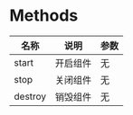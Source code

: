 # Methods

| 名称               | 说明             |参数     |
|-------------------|-------------------------------------|----------|
| start        | 开启组件 |无|
| stop             | 关闭组件 |无|
| destroy        | 销毁组件 |无|
